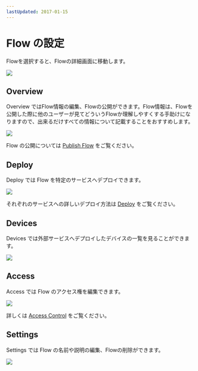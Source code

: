 ```yaml
---
lastUpdated: 2017-01-15
---
```


# Flow の設定

Flowを選択すると、Flowの詳細画面に移動します。

![](https://i.gyazo.com/df15e18b0f61680b23773a7d8ca4ae6c.png)

## Overview

Overview ではFlow情報の編集、Flowの公開ができます。Flow情報は、Flowを公開した際に他のユーザーが見てどういうFlowか理解しやすくする手助けになりますので、出来るだけすべての情報について記載することをおすすめします。

![](https://i.gyazo.com/7cb9b53259022696e7cc47e4fa81d89b.png)

Flow の公開については [Publish Flow](./PublishFlow.md) をご覧ください。

## Deploy

Deploy では Flow を特定のサービスへデプロイできます。

![](https://i.gyazo.com/176869beb11cdec73fe02c8c09c4288f.png)

それぞれのサービスへの詳しいデプロイ方法は [Deploy](../Deploy/index.md) をご覧ください。

## Devices

Devices では外部サービスへデプロイしたデバイスの一覧を見ることができます。

![](https://i.gyazo.com/9f26dd5fa222389b4b90cb2eea5a1df7.png)

## Access

Access では Flow のアクセス権を編集できます。

![](https://i.gyazo.com/6b4babe394ae110c62ba181718849c0b.png)

詳しくは [Access Control](../Access/index.md) をご覧ください。

## Settings

Settings では Flow の名前や説明の編集、Flowの削除ができます。

![](https://i.gyazo.com/9e8637beeeb0d53009f4eb71d046291a.png)